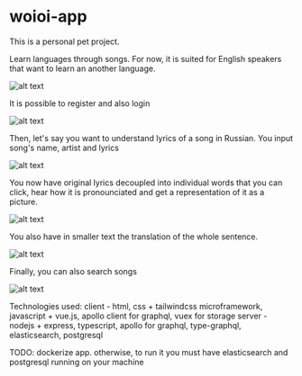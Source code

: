 # woioi-app

This is a personal pet project.

Learn languages through songs. For now, it is suited for English speakers that want to learn an another language.

![alt text](https://i.imgur.com/xuKQsZb.jpg)

It is possible to register and also login

![alt text](https://i.imgur.com/bJvbseM.jpg)

Then, let's say you want to understand lyrics of a song in Russian. You input song's name, artist and lyrics

![alt text](https://i.imgur.com/nMvzbvt.jpg)

You now have original lyrics decoupled into individual words that you can click, hear how it is pronounciated and get a representation of it as a picture.

![alt text](https://i.imgur.com/YFgDQyR.png)

You also have in smaller text the translation of the whole sentence.

![alt text](https://i.imgur.com/irlfJoi.png)

Finally, you can also search songs

![alt text](https://i.imgur.com/WC7ydMT.jpg)

Technologies used:
client - html, css + tailwindcss microframework, javascript + vue.js, apollo client for graphql, vuex for storage
server - nodejs + express, typescript, apollo for graphql, type-graphql, elasticsearch, postgresql

TODO:
dockerize app. otherwise, to run it you must have elasticsearch and postgresql running on your machine
